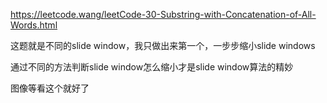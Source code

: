 https://leetcode.wang/leetCode-30-Substring-with-Concatenation-of-All-Words.html

这题就是不同的slide window，我只做出来第一个，一步步缩小slide windows

通过不同的方法判断slide window怎么缩小才是slide window算法的精妙

图像等看这个就好了

